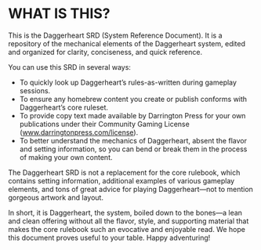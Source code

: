 # WHAT IS THIS?

This is the Daggerheart SRD (System Reference Document). It is a repository of the mechanical elements of the Daggerheart system, edited and organized for clarity, conciseness, and quick reference.

You can use this SRD in several ways:

- To quickly look up Daggerheart’s rules-as-written during gameplay sessions.
- To ensure any homebrew content you create or publish conforms with Daggerheart’s core ruleset.
- To provide copy text made available by Darrington Press for your own publications under their Community Gaming License (www.darringtonpress.com/license).
- To better understand the mechanics of Daggerheart, absent the flavor and setting information, so you can bend or break them in the process of making your own content.

The Daggerheart SRD is not a replacement for the core rulebook, which contains setting information, additional examples of various gameplay elements, and tons of great advice for playing Daggerheart—not to mention gorgeous artwork and layout.

In short, it is Daggerheart, the system, boiled down to the bones—a lean and clean offering without all the flavor, style, and supporting material that makes the core rulebook such an evocative and enjoyable read. We hope this document proves useful to your table. Happy adventuring!

